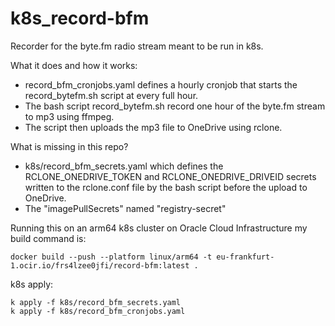 # k8s_record-bfm

Recorder for the byte.fm radio stream meant to be run in k8s.

What it does and how it works:

* record_bfm_cronjobs.yaml defines a hourly cronjob that starts the record_bytefm.sh script at every full hour.
* The bash script record_bytefm.sh record one hour of the byte.fm stream to mp3 using ffmpeg.
* The script then uploads the mp3 file to OneDrive using rclone.

What is missing in this repo?

* k8s/record_bfm_secrets.yaml which defines the RCLONE_ONEDRIVE_TOKEN and RCLONE_ONEDRIVE_DRIVEID secrets written to the rclone.conf file by the bash script before the upload to OneDrive.
* The "imagePullSecrets" named "registry-secret"

Running this on an arm64 k8s cluster on Oracle Cloud Infrastructure my build command is:

    docker build --push --platform linux/arm64 -t eu-frankfurt-1.ocir.io/frs4lzee0jfi/record-bfm:latest .

k8s apply:

    k apply -f k8s/record_bfm_secrets.yaml
    k apply -f k8s/record_bfm_cronjobs.yaml

